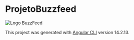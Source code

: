 # ProjetoBuzzfeed

<img src="https://github.com/Kedinha/angular-projects/blob/main/Projetos/Clone-Buzzfeed/projeto-buzzfeed/src/assets/images/logo.png" alt="Logo BuzzFeed">

This project was generated with [Angular CLI](https://github.com/angular/angular-cli) version 14.2.13.
